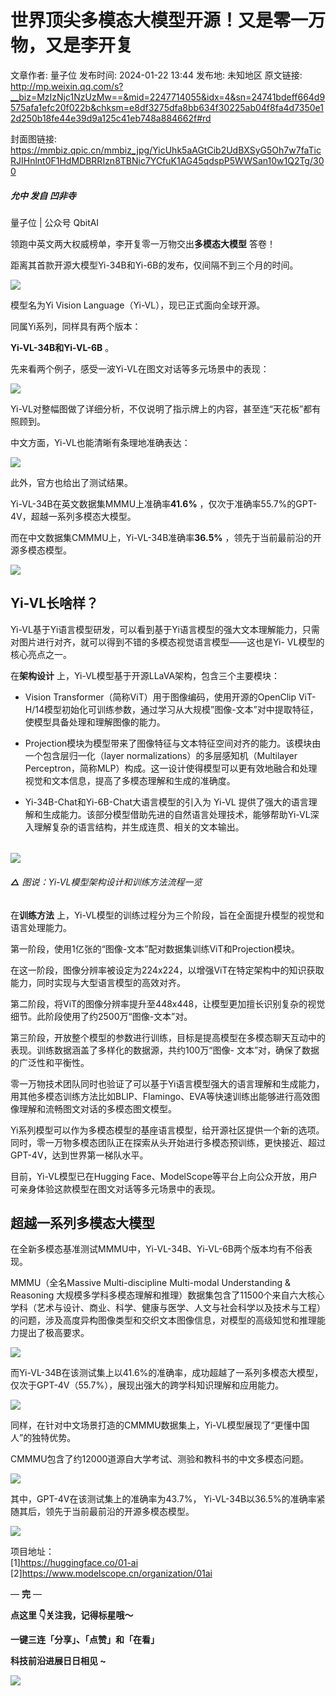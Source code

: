 # 世界顶尖多模态大模型开源！又是零一万物，又是李开复

文章作者: 量子位
发布时间: 2024-01-22 13:44
发布地: 未知地区
原文链接: http://mp.weixin.qq.com/s?__biz=MzIzNjc1NzUzMw==&mid=2247714055&idx=4&sn=24741bdeff664d9575afa1efc20f022b&chksm=e8df3275dfa8bb634f30225ab04f8fa4d7350e12d250b18fe44e39d9a125c41eb748a884662f#rd

封面图链接: https://mmbiz.qpic.cn/mmbiz_jpg/YicUhk5aAGtCib2UdBXSyG5Oh7w7faTicRJIHnlnt0F1HdMDBRRIzn8TBNic7YCfuK1AG45qdspP5WWSan10w1Q2Tg/300

##### 允中 发自 凹非寺  
量子位 | 公众号 QbitAI

领跑中英文两大权威榜单，李开复零一万物交出**多模态大模型** 答卷！

距离其首款开源大模型Yi-34B和Yi-6B的发布，仅间隔不到三个月的时间。

![](https://mmbiz.qpic.cn/mmbiz_png/YicUhk5aAGtCib2UdBXSyG5Oh7w7faTicRJ6RTsETaC4FxevK8VYGlJ4y1POGrh07IApcVLUzyeHvl9q0fmrOkGZw/640?wx_fmt=png&from=appmsg)

模型名为Yi Vision Language（Yi-VL），现已正式面向全球开源。

同属Yi系列，同样具有两个版本：

**Yi-VL-34B和Yi-VL-6B** 。

先来看两个例子，感受一波Yi-VL在图文对话等多元场景中的表现：

![](https://mmbiz.qpic.cn/mmbiz_png/YicUhk5aAGtCib2UdBXSyG5Oh7w7faTicRJr4ZtVmPIenia6dico9rNUf2y8YBYGA0qiclC9ibGqVTtmMmC3FYv0BnctQ/640?wx_fmt=png&from=appmsg)

Yi-VL对整幅图做了详细分析，不仅说明了指示牌上的内容，甚至连“天花板”都有照顾到。

中文方面，Yi-VL也能清晰有条理地准确表达：

![](https://mmbiz.qpic.cn/mmbiz_png/YicUhk5aAGtCib2UdBXSyG5Oh7w7faTicRJZfoa4lR6UXeuzDjFpjk3os3KD9OZfhYsIWG0bibxCN5o6rU7DC6ibtmQ/640?wx_fmt=png&from=appmsg)

此外，官方也给出了测试结果。

Yi-VL-34B在英文数据集MMMU上准确率**41.6%** ，仅次于准确率55.7%的GPT-4V，超越一系列多模态大模型。

而在中文数据集CMMMU上，Yi-VL-34B准确率**36.5%** ，领先于当前最前沿的开源多模态模型。

![](https://mmbiz.qpic.cn/mmbiz_png/YicUhk5aAGtCib2UdBXSyG5Oh7w7faTicRJ1qF8LPDRKcmYRM1bKgia6rFlp3PRq665lWjjjpMicE2skicVyOVqaboLQ/640?wx_fmt=png&from=appmsg)

## Yi-VL长啥样？

Yi-VL基于Yi语言模型研发，可以看到基于Yi语言模型的强大文本理解能力，只需对图片进行对齐，就可以得到不错的多模态视觉语言模型——这也是Yi-
VL模型的核心亮点之一。

在**架构设计** 上，Yi-VL模型基于开源LLaVA架构，包含三个主要模块：

  * Vision Transformer（简称ViT）用于图像编码，使用开源的OpenClip ViT-H/14模型初始化可训练参数，通过学习从大规模”图像-文本”对中提取特征，使模型具备处理和理解图像的能力。

  * Projection模块为模型带来了图像特征与文本特征空间对齐的能力。该模块由一个包含层归一化（layer normalizations）的多层感知机（Multilayer Perceptron，简称MLP）构成。这一设计使得模型可以更有效地融合和处理视觉和文本信息，提高了多模态理解和生成的准确度。

  * Yi-34B-Chat和Yi-6B-Chat大语言模型的引入为 Yi-VL 提供了强大的语言理解和生成能力。该部分模型借助先进的自然语言处理技术，能够帮助Yi-VL深入理解复杂的语言结构，并生成连贯、相关的文本输出。

######
**![](https://mmbiz.qpic.cn/mmbiz_png/YicUhk5aAGtCib2UdBXSyG5Oh7w7faTicRJJ3gPaQhS3puLf2nf6tn0DUOdtFl8VI8QyFsABmfVnyiaYzQSRbyreYg/640?wx_fmt=png&from=appmsg)**

###### **△** 图说：Yi-VL模型架构设计和训练方法流程一览

在**训练方法** 上，Yi-VL模型的训练过程分为三个阶段，旨在全面提升模型的视觉和语言处理能力。

第一阶段，使用1亿张的“图像-文本”配对数据集训练ViT和Projection模块。

在这一阶段，图像分辨率被设定为224x224，以增强ViT在特定架构中的知识获取能力，同时实现与大型语言模型的高效对齐。

第二阶段，将ViT的图像分辨率提升至448x448，让模型更加擅长识别复杂的视觉细节。此阶段使用了约2500万“图像-文本”对。

第三阶段，开放整个模型的参数进行训练，目标是提高模型在多模态聊天互动中的表现。训练数据涵盖了多样化的数据源，共约100万“图像-
文本”对，确保了数据的广泛性和平衡性。

零一万物技术团队同时也验证了可以基于Yi语言模型强大的语言理解和生成能力，用其他多模态训练方法比如BLIP、Flamingo、EVA等快速训练出能够进行高效图像理解和流畅图文对话的多模态图文模型。

Yi系列模型可以作为多模态模型的基座语言模型，给开源社区提供一个新的选项。同时，零一万物多模态团队正在探索从头开始进行多模态预训练，更快接近、超过GPT-4V，达到世界第一梯队水平。

目前，Yi-VL模型已在Hugging Face、ModelScope等平台上向公众开放，用户可亲身体验这款模型在图文对话等多元场景中的表现。

## 超越一系列多模态大模型

在全新多模态基准测试MMMU中，Yi-VL-34B、Yi-VL-6B两个版本均有不俗表现。

MMMU（全名Massive Multi-discipline Multi-modal Understanding & Reasoning
大规模多学科多模态理解和推理）数据集包含了11500个来自六大核心学科（艺术与设计、商业、科学、健康与医学、人文与社会科学以及技术与工程）的问题，涉及高度异构图像类型和交织文本图像信息，对模型的高级知觉和推理能力提出了极高要求。

![](https://mmbiz.qpic.cn/mmbiz_png/YicUhk5aAGtCib2UdBXSyG5Oh7w7faTicRJ4Nb6vv3Pbj1ApJRjMhCMZDL5vFvRPYbcRR6RaziczUYK1zkFFKVCIeA/640?wx_fmt=png&from=appmsg)

而Yi-VL-34B在该测试集上以41.6%的准确率，成功超越了一系列多模态大模型，仅次于GPT-4V（55.7%），展现出强大的跨学科知识理解和应用能力。

![](https://mmbiz.qpic.cn/mmbiz_jpg/YicUhk5aAGtCib2UdBXSyG5Oh7w7faTicRJuFgnCytdETicrOZp5mC5zH2Cqd9Ev4OExmxJvFiaVKJfGyVA5eDOibbMg/640?wx_fmt=jpeg&from=appmsg)

同样，在针对中文场景打造的CMMMU数据集上，Yi-VL模型展现了“更懂中国人”的独特优势。

CMMMU包含了约12000道源自大学考试、测验和教科书的中文多模态问题。

![](https://mmbiz.qpic.cn/mmbiz_png/YicUhk5aAGtCib2UdBXSyG5Oh7w7faTicRJMY7z8vgNDES4pLsuibMIGHL6Ce51gCvSfDJnj83zQ1mDgT6WLvYz8vw/640?wx_fmt=png&from=appmsg)

其中，GPT-4V在该测试集上的准确率为43.7%， Yi-VL-34B以36.5%的准确率紧随其后，领先于当前最前沿的开源多模态模型。

![](https://mmbiz.qpic.cn/mmbiz_jpg/YicUhk5aAGtCib2UdBXSyG5Oh7w7faTicRJYmrYphLs0IIQBEdRnXfa34uO4dRbBsmaXByUOlSmd68hPHicCTEklGw/640?wx_fmt=jpeg&from=appmsg)

项目地址：  
[1]https://huggingface.co/01-ai  
[2]https://www.modelscope.cn/organization/01ai

— **完** —

**点这里 👇关注我，记得标星哦～**

**一键三连「分享」、「点赞」和「在看」**

**科技前沿进展日日相见 ~**

![](https://mmbiz.qpic.cn/mmbiz_svg/g9RQicMD01M0tYoRQT2cMQRmPS5ZDyrrfzeksiay90KaDzlGBH61icqHxmgFKfvfXtVuwTHV740CDLAaXU1LIfZyoJEpYKcRIiaE/640?wx_fmt=svg)

